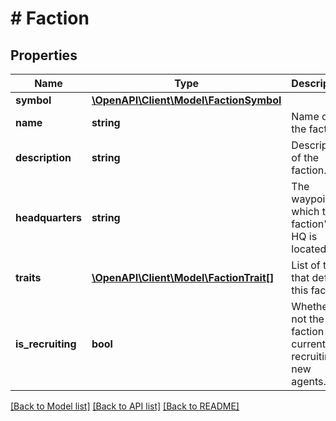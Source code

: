 # # Faction

## Properties

Name | Type | Description | Notes
------------ | ------------- | ------------- | -------------
**symbol** | [**\OpenAPI\Client\Model\FactionSymbol**](FactionSymbol.md) |  |
**name** | **string** | Name of the faction. |
**description** | **string** | Description of the faction. |
**headquarters** | **string** | The waypoint in which the faction&#39;s HQ is located in. |
**traits** | [**\OpenAPI\Client\Model\FactionTrait[]**](FactionTrait.md) | List of traits that define this faction. |
**is_recruiting** | **bool** | Whether or not the faction is currently recruiting new agents. |

[[Back to Model list]](../../README.md#models) [[Back to API list]](../../README.md#endpoints) [[Back to README]](../../README.md)
